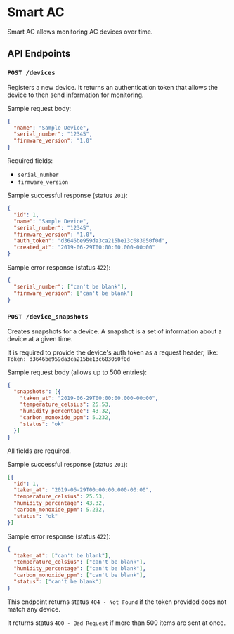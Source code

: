 # Smart AC

Smart AC allows monitoring AC devices over time.

## API Endpoints

### `POST /devices`

Registers a new device. It returns an authentication token that allows the device to then send information for
monitoring.

Sample request body:

```json
{
  "name": "Sample Device",
  "serial_number": "12345",
  "firmware_version": "1.0"
}
```

Required fields:

* `serial_number`
* `firmware_version`

Sample successful response (status `201`):

```json
{
  "id": 1,
  "name": "Sample Device",
  "serial_number": "12345",
  "firmware_version": "1.0",
  "auth_token": "d3646be959da3ca215be13c683050f0d",
  "created_at": "2019-06-29T00:00:00.000-00:00"
}
```

Sample error response (status `422`):

```json
{
  "serial_number": ["can't be blank"],
  "firmware_version": ["can't be blank"]
}
```

### `POST /device_snapshots`

Creates snapshots for a device. A snapshot is a set of information about a device at a given time.

It is required to provide the device's auth token as a request header, like: `Token: d3646be959da3ca215be13c683050f0d`

Sample request body (allows up to 500 entries):

```json
{
  "snapshots": [{
    "taken_at": "2019-06-29T00:00:00.000-00:00",
    "temperature_celsius": 25.53,
    "humidity_percentage": 43.32,
    "carbon_monoxide_ppm": 5.232,
    "status": "ok"
  }]
}
```

All fields are required.

Sample successful response (status `201`):

```json
[{
  "id": 1,
  "taken_at": "2019-06-29T00:00:00.000-00:00",
  "temperature_celsius": 25.53,
  "humidity_percentage": 43.32,
  "carbon_monoxide_ppm": 5.232,
  "status": "ok"
}]
```

Sample error response (status `422`):

```json
{
  "taken_at": ["can't be blank"],
  "temperature_celsius": ["can't be blank"],
  "humidity_percentage": ["can't be blank"],
  "carbon_monoxide_ppm": ["can't be blank"],
  "status": ["can't be blank"]
}
```

This endpoint returns status `404 - Not Found` if the token provided does not match any device.

It returns status `400 - Bad Request` if more than 500 items are sent at once.
